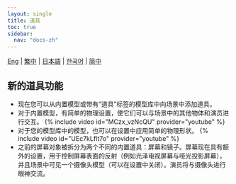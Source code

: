 ```yaml
---
layout: single
title: 道具
toc: true
sidebar:
  nav: "docs-zh"
---
```

[Eng](/dancexr/features/props) | [繁中](/tw/dancexr/features/props) | [日本語](/jp/dancexr/features/props) | [한국어](/kr/dancexr/features/props) | [简中](/zh/dancexr/features/props)


## 新的道具功能
* 现在您可以从内置模型或带有“道具”标签的模型库中向场景中添加道具。
* 对于内置模型，有简单的物理设置，使它们可以与场景中的其他物体和演员进行交互。
{% include video id="MCzx_vzNcQU" provider="youtube" %}
* 对于您的模型库中的模型，也可以在设置中应用简单的物理形状。
{% include video id="UEc7kLflt7o" provider="youtube" %}
* 之前的屏幕对象被拆分为两个不同的内置道具：屏幕和镜子。屏幕现在具有额外的设置，用于控制屏幕表面的反射（例如光泽电视屏幕与哑光投影屏幕），并且场景中可见一个摄像头模型（可以在设置中关闭）。演员将与摄像头进行眼神交流。
